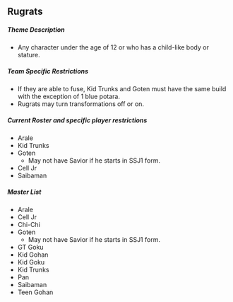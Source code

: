 ## Rugrats

##### Theme Description
- Any character under the age of 12 or who has a child-like body or stature.

##### Team Specific Restrictions
- If they are able to fuse, Kid Trunks and Goten must have the same build with the exception of 1 blue potara.
- Rugrats may turn transformations off or on.

##### Current Roster and specific player restrictions

- Arale
- Kid Trunks
- Goten
    - May not have Savior if he starts in SSJ1 form.
- Cell Jr
- Saibaman
  
##### Master List
- Arale
- Cell Jr
- Chi-Chi
- Goten
    - May not have Savior if he starts in SSJ1 form.
- GT Goku
- Kid Gohan
- Kid Goku
- Kid Trunks
- Pan
- Saibaman
- Teen Gohan